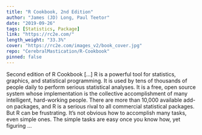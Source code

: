 ```yaml
---
title: "R Cookbook, 2nd Edition"
author: "James (JD) Long, Paul Teetor"
date: "2019-09-26"
tags: [Statistics, Package]
link: "https://rc2e.com/"
length_weight: "33.3%"
cover: "https://rc2e.com/images_v2/book_cover.jpg"
repo: "CerebralMastication/R-Cookbook"
pinned: false
---
```


Second edition of R Cookbook [...] R is a powerful tool for statistics, graphics, and statistical
programming. It is used by tens of thousands of people daily to perform
serious statistical analyses. It is a free, open source system whose
implementation is the collective accomplishment of many intelligent,
hard-working people. There are more than 10,000 available add-on packages, and R
is a serious rival to all commercial statistical packages. But R can be frustrating. It’s not obvious how to accomplish many tasks,
even simple ones. The simple tasks are easy once you know how, yet
figuring ...
